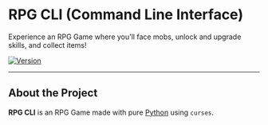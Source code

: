 # RPG CLI (Command Line Interface)
Experience an RPG Game where you'll face mobs, unlock and upgrade skills, and collect items!

[![Version](https://img.shields.io/badge/version-1.0.0-blue.svg)](https://shields.io)

---

## About the Project

**RPG CLI** is an RPG Game made with pure [Python](https://www.python.org/) using `curses`.
